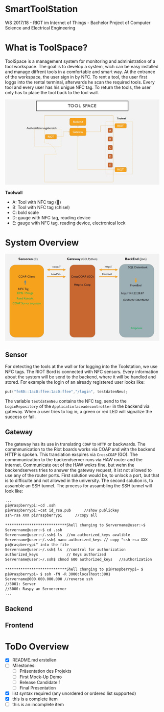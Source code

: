 # SmartToolStation
  
WS 2017/18 - RIOT im Internet of Things - Bachelor Project of Computer Science and Electrical Engineering 
   
# What is ToolSpace?
  
ToolSpace is a management system for monitoring and administration of a tool workspace.
The goal is to develop a system, wich can be easy installed and manage diffrent tools in a comfortable and smart way.
At the entrance of the workspace, the user sign in by NFC. To rent a tool, the user first loggs into the rental terminal, afterwards he scan the required tools.
Every tool and every user has his unigue NFC tag. 
To return the tools, the user only has to place the tool back to the tool wall.
        
![Toolspaceübersicht](images/ToolSpace_Uebersicht.jpg)

**Toolwall**
  
  - A: Tool with NFC tag (:hammer:)
  - B: Tool with NFC tag (chisel)
  - C: bold scale
  - D: gauge with NFC tag, reading device
  - E: gauge with NFC tag, reading device, electronical lock
  


    
# System Overview
   
![Planungsübersicht](images/aufbau_Toolspace.JPG)


## Sensor

For detecting the tools at the wall or for logging into the Toolstation, we use NFC tags. The RIOT Bord is connected with NFC sensors. Every information about the system will be send to the backend, where it will be handled and stored. For example the login of an already registered user looks like:

``` c
put("fe80::1ac0:ffee:1ac0:ffee","/login", testdatenNeu);
```

The variable `testdatenNeu` contains the NFC tag, send to the `LoginRepository` of the `Applicatinfaceadecontroller` in the backend via gateway. When a user tries to log in, a green or red LED will signalize the success or fail.

## Gateway

The gateway has its use in translating `COAP` to `HTTP` or backwards. The commmunication to the Riot boards works via COAP and with the backend HTTP is spoken. This translation exspires via `CrossCOAP` (GO). The commmunication to the backendserver runs via HAW router and the internet. Communicate out of the HAW wokrs fine, but wehn the backendservers tries to answer the gateway request, it ist not allowed to use any of the router ports. First solution would be, to unlock a port, but that is to difficulte and not allowed in the university. The second solution is, to assamble an SSH tunnel. The process for assambling the SSH tunnel will look like:

``` pi
...
pi@raspberrypi:~cd .ssh		
pi@raspberrypi:~cat id_rsa.pub		//show publickey
ssh-rsa XXX pi@raspberrypi		//copy all

****************************Shell changing to Servername@user:~$
Servername@user:~$ cd .ssh
Servername@user:~/.ssh$ ls	//no authorized_keys avalible
Servername@user:~/.ssh$ nano authorized_keys // copy "ssh-rsa XXX pi@raspberrypi" into the file
Servername@user:~/.ssh$ ls	//control for authorization
authorized_keys				// Keys authorized
Servername@user:~/.ssh$ chmod 600 authorized_keys	//authorization

****************************Shell changing to pi@raspberrypi~ $
pi@raspberrypi~ $ ssh -fN -R 3000:localhost:3001 Servername@000.000.000.000 //reverse ssh
//3001: Server
//3000: Raspy an Servererver
...
```

## Backend

## Frontend

# ToDo Overview
- [x] README.md erstellen
- [ ] Milestones:
  - [ ] Präsentation des Projekts
  - [ ] First Mock-Up Demo
  - [ ] Release Candidate 1
  - [ ] Final Presentation
- [x] list syntax required (any unordered or ordered list supported)
- [x] this is a complete item
- [ ] this is an incomplete item

